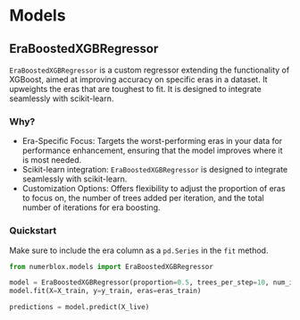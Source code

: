 # Models

## EraBoostedXGBRegressor

`EraBoostedXGBRegressor` is a custom regressor extending the functionality of XGBoost, aimed at improving accuracy on specific eras in a dataset. It upweights the eras that are toughest to fit. It is designed to integrate seamlessly with scikit-learn.

### Why?
- Era-Specific Focus: Targets the worst-performing eras in your data for performance enhancement, ensuring that the model improves where it is most needed.
- Scikit-learn integration: `EraBoostedXGBRegressor` is designed to integrate seamlessly with scikit-learn.
- Customization Options: Offers flexibility to adjust the proportion of eras to focus on, the number of trees added per iteration, and the total number of iterations for era boosting.

### Quickstart

Make sure to include the era column as a `pd.Series` in the `fit` method.
```python
from numerblox.models import EraBoostedXGBRegressor

model = EraBoostedXGBRegressor(proportion=0.5, trees_per_step=10, num_iters=20)
model.fit(X=X_train, y=y_train, eras=eras_train)

predictions = model.predict(X_live)
```